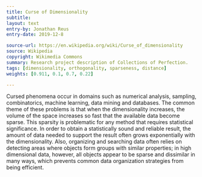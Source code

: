 ```yaml
---
title: Curse of Dimensionality
subtitle:
layout: text
entry-by: Jonathan Reus
entry-date: 2019-12-8

source-url: https://en.wikipedia.org/wiki/Curse_of_dimensionality
source: Wikipedia
copyright: Wikimedia Commons
summary: Research project description of Collections of Perfection.
tags: [dimensionality, orthogonality, sparseness, distance]
weights: [0.911, 0.1, 0.7, 0.22]

---
```

Cursed phenomena occur in domains such as numerical analysis, sampling, combinatorics, machine learning, data mining and databases. The common theme of these problems is that when the dimensionality increases, the volume of the space increases so fast that the available data become sparse. This sparsity is problematic for any method that requires statistical significance. In order to obtain a statistically sound and reliable result, the amount of data needed to support the result often grows exponentially with the dimensionality. Also, organizing and searching data often relies on detecting areas where objects form groups with similar properties; in high dimensional data, however, all objects appear to be sparse and dissimilar in many ways, which prevents common data organization strategies from being efficient.
